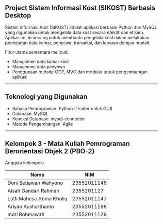 ## Project Sistem Informasi Kost (SIKOST) Berbasis Desktop

Sistem Informasi Kost (SIKOST) adalah aplikasi berbasis Python dan MySQL yang digunakan untuk mengelola data kost secara efektif dan efisien. Aplikasi ini dirancang untuk membantu pengelola kost dalam melakukan pencatatan data kamar, penyewa, transaksi, dan laporan dengan mudah.

Fitur utama sementara meliputi:
- Manajemen data kamar kost
- Manajemen data penyewa
- Penggunaan metode OOP, MVC dan modular untuk pengembangan aplikasi

---

## Teknologi yang Digunakan
- Bahasa Pemrograman: Python (Tkinter untuk GUI)
- Database: MySQL
- Koneksi Database: mysql-connector
- Metode Pengembangan: Agile

---

## Kelompok 3 - Mata Kuliah Pemrograman Berorientasi Objek 2 (PBO-2)

Anggota kelompok:

| Nama                      | NIM          |
|---------------------------|--------------|
| Doni Setiawan Wahyono     | 23552011146  |
| Aisah Gandari Rahmah      | 2355201127   |
| Lutfi Mahesa Abdul Kholiq | 23552011147  |
| Ariyan Kusharthanto       | 23552011168  |
| Indri Rohmawati           | 23552011128  |


